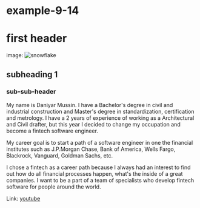 # example-9-14

# first header

image: ![snowflake](https://th.bing.com/th/id/R.cb8b5a191f1a7edc7e68d56ccf97024a?rik=27I86f4jzpeulw&riu=http%3a%2f%2fmarionowen.files.wordpress.com%2f2012%2f01%2fimg_3550-purple-orange-snowflake.jpg&ehk=CwBP3dIzMdOEUXwjpS5jXk1CqJnXEPTXN%2bBQ8o%2bxK4M%3d&risl=&pid=ImgRaw&r=0)

## subheading 1

### sub-sub-header 

My name is Daniyar Mussin. I have a Bachelor's degree in civil and industrial construction and Master's degree in standardization, certification and metrology. I have a 2 years of experience of working as a Architectural and Civil drafter, but this year I decided to change my occupation and become a fintech software engineer.

My career goal is to start a path of a software engineer in one the financial institutes such as J.P.Morgan Chase, Bank of America, Wells Fargo, Blackrock, Vanguard, Goldman Sachs, etc.

I chose a fintech as a career path because I always had an interest to find out how do all financial processes happen, what's the inside of a great companies. I want to be a part of a team of specialists who develop fintech software for people around the world.

Link: [youtube](https://www.youtube.com/)


